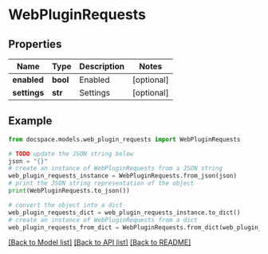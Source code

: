 # WebPluginRequests



## Properties

Name | Type | Description | Notes
------------ | ------------- | ------------- | -------------
**enabled** | **bool** | Enabled | [optional] 
**settings** | **str** | Settings | [optional] 

## Example

```python
from docspace.models.web_plugin_requests import WebPluginRequests

# TODO update the JSON string below
json = "{}"
# create an instance of WebPluginRequests from a JSON string
web_plugin_requests_instance = WebPluginRequests.from_json(json)
# print the JSON string representation of the object
print(WebPluginRequests.to_json())

# convert the object into a dict
web_plugin_requests_dict = web_plugin_requests_instance.to_dict()
# create an instance of WebPluginRequests from a dict
web_plugin_requests_from_dict = WebPluginRequests.from_dict(web_plugin_requests_dict)
```
[[Back to Model list]](../README.md#documentation-for-models) [[Back to API list]](../README.md#documentation-for-api-endpoints) [[Back to README]](../README.md)


